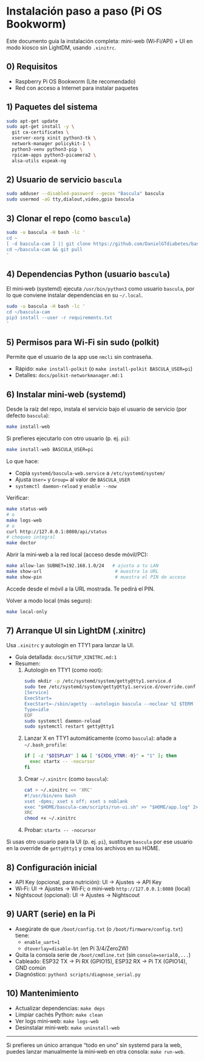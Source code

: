 # Instalación paso a paso (Pi OS Bookworm)

Este documento guía la instalación completa: mini-web (Wi‑Fi/API) + UI en modo kiosco sin LightDM, usando `.xinitrc`.

## 0) Requisitos
- Raspberry Pi OS Bookworm (Lite recomendado)
- Red con acceso a Internet para instalar paquetes

## 1) Paquetes del sistema
```bash
sudo apt-get update
sudo apt-get install -y \
  git ca-certificates \
  xserver-xorg xinit python3-tk \
  network-manager policykit-1 \
  python3-venv python3-pip \
  rpicam-apps python3-picamera2 \
  alsa-utils espeak-ng
```

## 2) Usuario de servicio `bascula`
```bash
sudo adduser --disabled-password --gecos "Bascula" bascula
sudo usermod -aG tty,dialout,video,gpio bascula
```

## 3) Clonar el repo (como `bascula`)
```bash
sudo -u bascula -H bash -lc '
cd ~
[ -d bascula-cam ] || git clone https://github.com/DanielGTdiabetes/bascula-cam.git bascula-cam
cd ~/bascula-cam && git pull
'
```

## 4) Dependencias Python (usuario `bascula`)
El mini‑web (systemd) ejecuta `/usr/bin/python3` como usuario `bascula`, por lo que conviene instalar dependencias en su `~/.local`.
```bash
sudo -u bascula -H bash -lc '
cd ~/bascula-cam
pip3 install --user -r requirements.txt
'
```

## 5) Permisos para Wi‑Fi sin sudo (polkit)
Permite que el usuario de la app use `nmcli` sin contraseña.
- Rápido: `make install-polkit` (o `make install-polkit BASCULA_USER=pi`)
- Detalles: `docs/polkit-networkmanager.md:1`

## 6) Instalar mini‑web (systemd)
Desde la raíz del repo, instala el servicio bajo el usuario de servicio (por defecto `bascula`):
```bash
make install-web
```
Si prefieres ejecutarlo con otro usuario (p. ej. `pi`):
```bash
make install-web BASCULA_USER=pi
```
Lo que hace:
- Copia `systemd/bascula-web.service` a `/etc/systemd/system/`
- Ajusta `User=` y `Group=` al valor de `BASCULA_USER`
- `systemctl daemon-reload` y `enable --now`

Verificar:
```bash
make status-web
# o
make logs-web
# o
curl http://127.0.0.1:8080/api/status
# chequeo integral
make doctor
```

Abrir la mini‑web a la red local (acceso desde móvil/PC):
```bash
make allow-lan SUBNET=192.168.1.0/24   # ajusta a tu LAN
make show-url                           # muestra la URL
make show-pin                           # muestra el PIN de acceso
```
Accede desde el móvil a la URL mostrada. Te pedirá el PIN.

Volver a modo local (más seguro):
```bash
make local-only
```

## 7) Arranque UI sin LightDM (.xinitrc)
Usa `.xinitrc` y autologin en TTY1 para lanzar la UI.
- Guía detallada: `docs/SETUP_XINITRC.md:1`
- Resumen:
  1) Autologin en TTY1 (como root):
     ```bash
     sudo mkdir -p /etc/systemd/system/getty@tty1.service.d
     sudo tee /etc/systemd/system/getty@tty1.service.d/override.conf >/dev/null << 'EOF'
     [Service]
     ExecStart=
     ExecStart=-/sbin/agetty --autologin bascula --noclear %I $TERM
     Type=idle
     EOF
     sudo systemctl daemon-reload
     sudo systemctl restart getty@tty1
     ```
  2) Lanzar X en TTY1 automáticamente (como `bascula`): añade a `~/.bash_profile`:
     ```bash
     if [ -z "$DISPLAY" ] && [ "${XDG_VTNR:-0}" = "1" ]; then
       exec startx -- -nocursor
     fi
     ```
  3) Crear `~/.xinitrc` (como `bascula`):
     ```bash
     cat > ~/.xinitrc << 'XRC'
     #!/usr/bin/env bash
     xset -dpms; xset s off; xset s noblank
     exec "$HOME/bascula-cam/scripts/run-ui.sh" >> "$HOME/app.log" 2>&1
     XRC
     chmod +x ~/.xinitrc
     ```
  4) Probar: `startx -- -nocursor`

Si usas otro usuario para la UI (p. ej. `pi`), sustituye `bascula` por ese usuario en la override de `getty@tty1` y crea los archivos en su HOME.

## 8) Configuración inicial
- API Key (opcional, para nutrición): UI → Ajustes → API Key
- Wi‑Fi: UI → Ajustes → Wi‑Fi; o mini‑web `http://127.0.0.1:8080` (local)
- Nightscout (opcional): UI → Ajustes → Nightscout

## 9) UART (serie) en la Pi
- Asegúrate de que `/boot/config.txt` (o `/boot/firmware/config.txt`) tiene:
  - `enable_uart=1`
  - `dtoverlay=disable-bt` (en Pi 3/4/Zero2W)
- Quita la consola serie de `/boot/cmdline.txt` (sin `console=serial0,...`)
- Cableado: ESP32 TX → Pi RX (GPIO15), ESP32 RX → Pi TX (GPIO14), GND común
- Diagnóstico: `python3 scripts/diagnose_serial.py`

## 10) Mantenimiento
- Actualizar dependencias: `make deps`
- Limpiar cachés Python: `make clean`
- Ver logs mini‑web: `make logs-web`
- Desinstalar mini‑web: `make uninstall-web`

---
Si prefieres un único arranque “todo en uno” sin systemd para la web, puedes lanzar manualmente la mini‑web en otra consola: `make run-web`.
